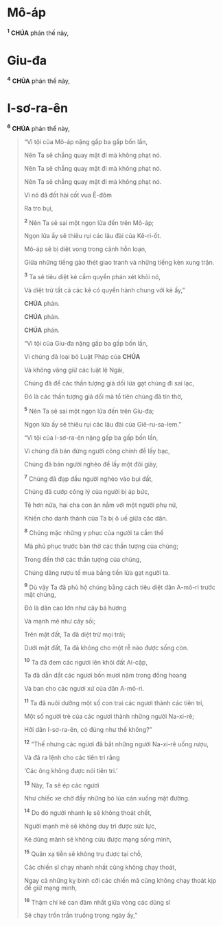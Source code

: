 # Mô-áp

<sup><b>1</b></sup> **CHÚA** phán thế này,

# Giu-đa

<sup><b>4</b></sup> **CHÚA** phán thế này,

# I-sơ-ra-ên

<sup><b>6</b></sup> **CHÚA** phán thế này,

> “Vì tội của Mô-áp nặng gấp ba gấp bốn lần,
>
> Nên Ta sẽ chẳng quay mặt đi mà không phạt nó.
>
> Nên Ta sẽ chẳng quay mặt đi mà không phạt nó.
>
> Nên Ta sẽ chẳng quay mặt đi mà không phạt nó.
>
> Vì nó đã đốt hài cốt vua Ê-đôm
>
> Ra tro bụi,
>
> <sup><b>2</b></sup> Nên Ta sẽ sai một ngọn lửa đến trên Mô-áp;
>
> Ngọn lửa ấy sẽ thiêu rụi các lâu đài của Kê-ri-ốt.
>
> Mô-áp sẽ bị diệt vong trong cảnh hỗn loạn,
>
> Giữa những tiếng gào thét giao tranh và những tiếng kèn xung trận.
>
> <sup><b>3</b></sup> Ta sẽ tiêu diệt kẻ cầm quyền phán xét khỏi nó,
>
> Và diệt trừ tất cả các kẻ có quyền hành chung với kẻ ấy,”
>
> **CHÚA** phán.
>
> **CHÚA** phán.
>
> **CHÚA** phán.
>
> “Vì tội của Giu-đa nặng gấp ba gấp bốn lần,
>
> Vì chúng đã loại bỏ Luật Pháp của **CHÚA**
>
> Và không vâng giữ các luật lệ Ngài,
>
> Chúng đã để các thần tượng giả dối lừa gạt chúng đi sai lạc,
>
> Đó là các thần tượng giả dối mà tổ tiên chúng đã tin thờ,
>
> <sup><b>5</b></sup> Nên Ta sẽ sai một ngọn lửa đến trên Giu-đa;
>
> Ngọn lửa ấy sẽ thiêu rụi các lâu đài của Giê-ru-sa-lem.”
>
> “Vì tội của I-sơ-ra-ên nặng gấp ba gấp bốn lần,
>
> Vì chúng đã bán đứng người công chính để lấy bạc,
>
> Chúng đã bán người nghèo để lấy một đôi giày,
>
> <sup><b>7</b></sup> Chúng đã đạp đầu người nghèo vào bụi đất,
>
> Chúng đã cướp công lý của người bị áp bức,
>
> Tệ hơn nữa, hai cha con ăn nằm với một người phụ nữ,
>
> Khiến cho danh thánh của Ta bị ô uế giữa các dân.
>
> <sup><b>8</b></sup> Chúng mặc những y phục của người ta cầm thế
>
> Mà phủ phục trước bàn thờ các thần tượng của chúng;
>
> Trong đền thờ các thần tượng của chúng,
>
> Chúng dâng rượu tế mua bằng tiền lừa gạt người ta.
>
> <sup><b>9</b></sup> Dù vậy Ta đã phù hộ chúng bằng cách tiêu diệt dân A-mô-ri trước mặt chúng,
>
> Đó là dân cao lớn như cây bá hương
>
> Và mạnh mẽ như cây sồi;
>
> Trên mặt đất, Ta đã diệt trừ mọi trái;
>
> Dưới mặt đất, Ta đã không cho một rễ nào được sống còn.
>
> <sup><b>10</b></sup> Ta đã đem các ngươi lên khỏi đất Ai-cập,
>
> Ta đã dẫn dắt các ngươi bốn mươi năm trong đồng hoang
>
> Và ban cho các ngươi xứ của dân A-mô-ri.
>
> <sup><b>11</b></sup> Ta đã nuôi dưỡng một số con trai các ngươi thành các tiên tri,
>
> Một số người trẻ của các ngươi thành những người Na-xi-rê;
>
> Hỡi dân I-sơ-ra-ên, có đúng như thế không?”
>
> <sup><b>12</b></sup> “Thế nhưng các ngươi đã bắt những người Na-xi-rê uống rượu,
>
> Và đã ra lệnh cho các tiên tri rằng
>
> ‘Các ông không được nói tiên tri.’
>
> <sup><b>13</b></sup> Này, Ta sẽ ép các ngươi
>
> Như chiếc xe chở đầy những bó lúa cán xuống mặt đường.
>
> <sup><b>14</b></sup> Do đó người nhanh lẹ sẽ không thoát chết,
>
> Người mạnh mẽ sẽ không duy trì được sức lực,
>
> Kẻ dũng mãnh sẽ không cứu được mạng sống mình,
>
> <sup><b>15</b></sup> Quân xạ tiễn sẽ không trụ được tại chỗ,
>
> Các chiến sĩ chạy nhanh nhất cũng không chạy thoát,
>
> Ngay cả những kỵ binh cỡi các chiến mã cũng không chạy thoát kịp để giữ mạng mình,
>
> <sup><b>16</b></sup> Thậm chí kẻ can đảm nhất giữa vòng các dũng sĩ
>
> Sẽ chạy trốn trần truồng trong ngày ấy,”
